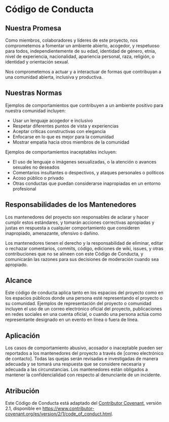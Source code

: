 
# Código de Conducta

## Nuestra Promesa

Como miembros, colaboradores y líderes de este proyecto, nos comprometemos a fomentar un ambiente abierto, acogedor, y respetuoso para todos, independientemente de su edad, identidad de género, etnia, nivel de experiencia, nacionalidad, apariencia personal, raza, religión, o identidad y orientación sexual.

Nos comprometemos a actuar y a interactuar de formas que contribuyan a una comunidad abierta, inclusiva y productiva.

## Nuestras Normas

Ejemplos de comportamientos que contribuyen a un ambiente positivo para nuestra comunidad incluyen:

- Usar un lenguaje acogedor e inclusivo
- Respetar diferentes puntos de vista y experiencias
- Aceptar críticas constructivas con elegancia
- Enfocarse en lo que es mejor para la comunidad
- Mostrar empatía hacia otros miembros de la comunidad

Ejemplos de comportamientos inaceptables incluyen:

- El uso de lenguaje o imágenes sexualizadas, o la atención o avances sexuales no deseados
- Comentarios insultantes o despectivos, y ataques personales o políticos
- Acoso público o privado
- Otras conductas que puedan considerarse inapropiadas en un entorno profesional

## Responsabilidades de los Mantenedores

Los mantenedores del proyecto son responsables de aclarar y hacer cumplir estos estándares, y tomarán acciones correctivas apropiadas y justas en respuesta a cualquier comportamiento que consideren inapropiado, amenazante, ofensivo o dañino.

Los mantenedores tienen el derecho y la responsabilidad de eliminar, editar o rechazar comentarios, commits, código, ediciones de wiki, issues, y otras contribuciones que no se alineen con este Código de Conducta, y comunicarán las razones para sus decisiones de moderación cuando sea apropiado.

## Alcance

Este código de conducta aplica tanto en los espacios del proyecto como en los espacios públicos donde una persona esté representando el proyecto o su comunidad. Ejemplos de representación del proyecto o comunidad incluyen el uso de un correo electrónico oficial del proyecto, publicaciones en redes sociales en una cuenta oficial, o cuando una persona actúa como representante designado en un evento en línea o fuera de línea.

## Aplicación

Los casos de comportamiento abusivo, acosador o inaceptable pueden ser reportados a los mantenedores del proyecto a través de [correo electrónico de contacto]. Todas las quejas serán revisadas e investigadas de manera adecuada y se tomará una respuesta que se considere necesaria y adecuada a las circunstancias. Los mantenedores están obligados a mantener la confidencialidad con respecto al denunciante de un incidente.

## Atribución

Este Código de Conducta está adaptado del [Contributor Covenant](https://www.contributor-covenant.org), versión 2.1, disponible en https://www.contributor-covenant.org/es/version/2/1/code_of_conduct.html.
